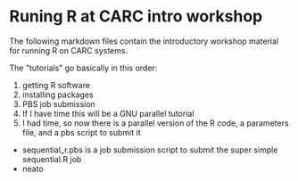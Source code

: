 # Runing R at CARC intro workshop

The following markdown files contain the introductory workshop material for running R on CARC systems. 

The "tutorials" go basically in this order:

1. getting R software
2. installing packages
3. PBS job submission
4. If I have time this will be a GNU parallel tutorial
5. I had time, so now there is a parallel version of the R code, a parameters file, and a pbs script to submit it

* sequential_r.pbs is a job submission script to submit the super simple sequential.R job
* neato
